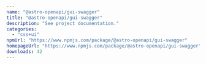 ```yaml
---
name: "@astro-openapi/gui-swagger"
title: "@astro-openapi/gui-swagger"
description: "See project documentation."
categories:
  - "css+ui"
npmUrl: "https://www.npmjs.com/package/@astro-openapi/gui-swagger"
homepageUrl: "https://www.npmjs.com/package/@astro-openapi/gui-swagger"
downloads: 42
---
```

